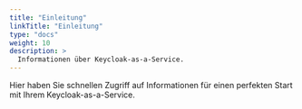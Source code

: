 ```yaml
---
title: "Einleitung"
linkTitle: "Einleitung"
type: "docs"
weight: 10
description: >
  Informationen über Keycloak-as-a-Service.
---
```

Hier haben Sie schnellen Zugriff auf Informationen für einen perfekten Start mit Ihrem Keycloak-as-a-Service.
